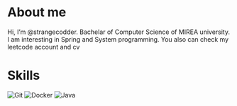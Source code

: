 # About me
Hi, I’m @strangecodder. Bachelar of Computer Science of MIREA university. I am interesting in Spring and System programming.
You also can check my leetcode account and cv

# Skills
![Git](https://img.shields.io/badge/Git-F05032?style=for-the-badge&logo=git&logoColor=white)
![Docker](https://img.shields.io/badge/Docker-2496ED?style=for-the-badge&logo=docker&logoColor=white)
![Java](https://img.shields.io/badge/Java-2496ED?style=for-the-badge&logo=docker&logoColor=white)
<!---
strangecodder/strangecodder is a ✨ special ✨ repository because its `README.md` (this file) appears on your GitHub profile.
You can click the Preview link to take a look at your changes.
--->

